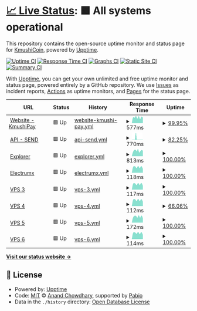 # [📈 Live Status](https://status.kmushicoin.co): <!--live status--> **🟩 All systems operational**

This repository contains the open-source uptime monitor and status page for [KmushiCoin](https://kmushicoin.co/), powered by [Upptime](https://github.com/upptime/upptime).

[![Uptime CI](https://github.com/kmushi-coin/status/workflows/Uptime%20CI/badge.svg)](https://github.com/kmushi-coin/status/actions?query=workflow%3A%22Uptime+CI%22)
[![Response Time CI](https://github.com/kmushi-coin/status/workflows/Response%20Time%20CI/badge.svg)](https://github.com/kmushi-coin/status/actions?query=workflow%3A%22Response+Time+CI%22)
[![Graphs CI](https://github.com/kmushi-coin/status/workflows/Graphs%20CI/badge.svg)](https://github.com/kmushi-coin/status/actions?query=workflow%3A%22Graphs+CI%22)
[![Static Site CI](https://github.com/kmushi-coin/status/workflows/Static%20Site%20CI/badge.svg)](https://github.com/kmushi-coin/status/actions?query=workflow%3A%22Static+Site+CI%22)
[![Summary CI](https://github.com/kmushi-coin/status/workflows/Summary%20CI/badge.svg)](https://github.com/kmushi-coin/status/actions?query=workflow%3A%22Summary+CI%22)

With [Upptime](https://upptime.js.org), you can get your own unlimited and free uptime monitor and status page, powered entirely by a GitHub repository. We use [Issues](https://github.com/kmushi-coin/status/issues) as incident reports, [Actions](https://github.com/kmushi-coin/status/actions) as uptime monitors, and [Pages](https://status.kmushicoin.co) for the status page.

<!--start: status pages-->
<!-- This summary is generated by Upptime (https://github.com/upptime/upptime) -->
<!-- Do not edit this manually, your changes will be overwritten -->
<!-- prettier-ignore -->
| URL | Status | History | Response Time | Uptime |
| --- | ------ | ------- | ------------- | ------ |
| <img alt="" src="https://icons.duckduckgo.com/ip3/kmushicoin.co.ico" height="13"> [Website - KmushiPay](https://kmushicoin.co/api/ping) | 🟩 Up | [website-kmushi-pay.yml](https://github.com/kmushi-coin/status/commits/HEAD/history/website-kmushi-pay.yml) | <details><summary><img alt="Response time graph" src="./graphs/website-kmushi-pay/response-time-week.png" height="20"> 577ms</summary><br><a href="https://status.kmushicoin.co/history/website-kmushi-pay"><img alt="Response time 428" src="https://img.shields.io/endpoint?url=https%3A%2F%2Fraw.githubusercontent.com%2Fkmushi-coin%2Fstatus%2FHEAD%2Fapi%2Fwebsite-kmushi-pay%2Fresponse-time.json"></a><br><a href="https://status.kmushicoin.co/history/website-kmushi-pay"><img alt="24-hour response time 431" src="https://img.shields.io/endpoint?url=https%3A%2F%2Fraw.githubusercontent.com%2Fkmushi-coin%2Fstatus%2FHEAD%2Fapi%2Fwebsite-kmushi-pay%2Fresponse-time-day.json"></a><br><a href="https://status.kmushicoin.co/history/website-kmushi-pay"><img alt="7-day response time 577" src="https://img.shields.io/endpoint?url=https%3A%2F%2Fraw.githubusercontent.com%2Fkmushi-coin%2Fstatus%2FHEAD%2Fapi%2Fwebsite-kmushi-pay%2Fresponse-time-week.json"></a><br><a href="https://status.kmushicoin.co/history/website-kmushi-pay"><img alt="30-day response time 448" src="https://img.shields.io/endpoint?url=https%3A%2F%2Fraw.githubusercontent.com%2Fkmushi-coin%2Fstatus%2FHEAD%2Fapi%2Fwebsite-kmushi-pay%2Fresponse-time-month.json"></a><br><a href="https://status.kmushicoin.co/history/website-kmushi-pay"><img alt="1-year response time 428" src="https://img.shields.io/endpoint?url=https%3A%2F%2Fraw.githubusercontent.com%2Fkmushi-coin%2Fstatus%2FHEAD%2Fapi%2Fwebsite-kmushi-pay%2Fresponse-time-year.json"></a></details> | <details><summary><a href="https://status.kmushicoin.co/history/website-kmushi-pay">99.95%</a></summary><a href="https://status.kmushicoin.co/history/website-kmushi-pay"><img alt="All-time uptime 99.93%" src="https://img.shields.io/endpoint?url=https%3A%2F%2Fraw.githubusercontent.com%2Fkmushi-coin%2Fstatus%2FHEAD%2Fapi%2Fwebsite-kmushi-pay%2Fuptime.json"></a><br><a href="https://status.kmushicoin.co/history/website-kmushi-pay"><img alt="24-hour uptime 100.00%" src="https://img.shields.io/endpoint?url=https%3A%2F%2Fraw.githubusercontent.com%2Fkmushi-coin%2Fstatus%2FHEAD%2Fapi%2Fwebsite-kmushi-pay%2Fuptime-day.json"></a><br><a href="https://status.kmushicoin.co/history/website-kmushi-pay"><img alt="7-day uptime 99.95%" src="https://img.shields.io/endpoint?url=https%3A%2F%2Fraw.githubusercontent.com%2Fkmushi-coin%2Fstatus%2FHEAD%2Fapi%2Fwebsite-kmushi-pay%2Fuptime-week.json"></a><br><a href="https://status.kmushicoin.co/history/website-kmushi-pay"><img alt="30-day uptime 99.99%" src="https://img.shields.io/endpoint?url=https%3A%2F%2Fraw.githubusercontent.com%2Fkmushi-coin%2Fstatus%2FHEAD%2Fapi%2Fwebsite-kmushi-pay%2Fuptime-month.json"></a><br><a href="https://status.kmushicoin.co/history/website-kmushi-pay"><img alt="1-year uptime 99.93%" src="https://img.shields.io/endpoint?url=https%3A%2F%2Fraw.githubusercontent.com%2Fkmushi-coin%2Fstatus%2FHEAD%2Fapi%2Fwebsite-kmushi-pay%2Fuptime-year.json"></a></details>
| <img alt="" src="https://icons.duckduckgo.com/ip3/new.kmushicoin.co.ico" height="13"> [API - SEND](https://new.kmushicoin.co/ping) | 🟩 Up | [api-send.yml](https://github.com/kmushi-coin/status/commits/HEAD/history/api-send.yml) | <details><summary><img alt="Response time graph" src="./graphs/api-send/response-time-week.png" height="20"> 770ms</summary><br><a href="https://status.kmushicoin.co/history/api-send"><img alt="Response time 776" src="https://img.shields.io/endpoint?url=https%3A%2F%2Fraw.githubusercontent.com%2Fkmushi-coin%2Fstatus%2FHEAD%2Fapi%2Fapi-send%2Fresponse-time.json"></a><br><a href="https://status.kmushicoin.co/history/api-send"><img alt="24-hour response time 279" src="https://img.shields.io/endpoint?url=https%3A%2F%2Fraw.githubusercontent.com%2Fkmushi-coin%2Fstatus%2FHEAD%2Fapi%2Fapi-send%2Fresponse-time-day.json"></a><br><a href="https://status.kmushicoin.co/history/api-send"><img alt="7-day response time 770" src="https://img.shields.io/endpoint?url=https%3A%2F%2Fraw.githubusercontent.com%2Fkmushi-coin%2Fstatus%2FHEAD%2Fapi%2Fapi-send%2Fresponse-time-week.json"></a><br><a href="https://status.kmushicoin.co/history/api-send"><img alt="30-day response time 420" src="https://img.shields.io/endpoint?url=https%3A%2F%2Fraw.githubusercontent.com%2Fkmushi-coin%2Fstatus%2FHEAD%2Fapi%2Fapi-send%2Fresponse-time-month.json"></a><br><a href="https://status.kmushicoin.co/history/api-send"><img alt="1-year response time 776" src="https://img.shields.io/endpoint?url=https%3A%2F%2Fraw.githubusercontent.com%2Fkmushi-coin%2Fstatus%2FHEAD%2Fapi%2Fapi-send%2Fresponse-time-year.json"></a></details> | <details><summary><a href="https://status.kmushicoin.co/history/api-send">82.25%</a></summary><a href="https://status.kmushicoin.co/history/api-send"><img alt="All-time uptime 98.80%" src="https://img.shields.io/endpoint?url=https%3A%2F%2Fraw.githubusercontent.com%2Fkmushi-coin%2Fstatus%2FHEAD%2Fapi%2Fapi-send%2Fuptime.json"></a><br><a href="https://status.kmushicoin.co/history/api-send"><img alt="24-hour uptime 100.00%" src="https://img.shields.io/endpoint?url=https%3A%2F%2Fraw.githubusercontent.com%2Fkmushi-coin%2Fstatus%2FHEAD%2Fapi%2Fapi-send%2Fuptime-day.json"></a><br><a href="https://status.kmushicoin.co/history/api-send"><img alt="7-day uptime 82.25%" src="https://img.shields.io/endpoint?url=https%3A%2F%2Fraw.githubusercontent.com%2Fkmushi-coin%2Fstatus%2FHEAD%2Fapi%2Fapi-send%2Fuptime-week.json"></a><br><a href="https://status.kmushicoin.co/history/api-send"><img alt="30-day uptime 95.92%" src="https://img.shields.io/endpoint?url=https%3A%2F%2Fraw.githubusercontent.com%2Fkmushi-coin%2Fstatus%2FHEAD%2Fapi%2Fapi-send%2Fuptime-month.json"></a><br><a href="https://status.kmushicoin.co/history/api-send"><img alt="1-year uptime 98.80%" src="https://img.shields.io/endpoint?url=https%3A%2F%2Fraw.githubusercontent.com%2Fkmushi-coin%2Fstatus%2FHEAD%2Fapi%2Fapi-send%2Fuptime-year.json"></a></details>
| <img alt="" src="https://icons.duckduckgo.com/ip3/explorer.kmushicoin.co.ico" height="13"> [Explorer](https://explorer.kmushicoin.co/api) | 🟩 Up | [explorer.yml](https://github.com/kmushi-coin/status/commits/HEAD/history/explorer.yml) | <details><summary><img alt="Response time graph" src="./graphs/explorer/response-time-week.png" height="20"> 813ms</summary><br><a href="https://status.kmushicoin.co/history/explorer"><img alt="Response time 721" src="https://img.shields.io/endpoint?url=https%3A%2F%2Fraw.githubusercontent.com%2Fkmushi-coin%2Fstatus%2FHEAD%2Fapi%2Fexplorer%2Fresponse-time.json"></a><br><a href="https://status.kmushicoin.co/history/explorer"><img alt="24-hour response time 790" src="https://img.shields.io/endpoint?url=https%3A%2F%2Fraw.githubusercontent.com%2Fkmushi-coin%2Fstatus%2FHEAD%2Fapi%2Fexplorer%2Fresponse-time-day.json"></a><br><a href="https://status.kmushicoin.co/history/explorer"><img alt="7-day response time 813" src="https://img.shields.io/endpoint?url=https%3A%2F%2Fraw.githubusercontent.com%2Fkmushi-coin%2Fstatus%2FHEAD%2Fapi%2Fexplorer%2Fresponse-time-week.json"></a><br><a href="https://status.kmushicoin.co/history/explorer"><img alt="30-day response time 768" src="https://img.shields.io/endpoint?url=https%3A%2F%2Fraw.githubusercontent.com%2Fkmushi-coin%2Fstatus%2FHEAD%2Fapi%2Fexplorer%2Fresponse-time-month.json"></a><br><a href="https://status.kmushicoin.co/history/explorer"><img alt="1-year response time 721" src="https://img.shields.io/endpoint?url=https%3A%2F%2Fraw.githubusercontent.com%2Fkmushi-coin%2Fstatus%2FHEAD%2Fapi%2Fexplorer%2Fresponse-time-year.json"></a></details> | <details><summary><a href="https://status.kmushicoin.co/history/explorer">100.00%</a></summary><a href="https://status.kmushicoin.co/history/explorer"><img alt="All-time uptime 99.89%" src="https://img.shields.io/endpoint?url=https%3A%2F%2Fraw.githubusercontent.com%2Fkmushi-coin%2Fstatus%2FHEAD%2Fapi%2Fexplorer%2Fuptime.json"></a><br><a href="https://status.kmushicoin.co/history/explorer"><img alt="24-hour uptime 100.00%" src="https://img.shields.io/endpoint?url=https%3A%2F%2Fraw.githubusercontent.com%2Fkmushi-coin%2Fstatus%2FHEAD%2Fapi%2Fexplorer%2Fuptime-day.json"></a><br><a href="https://status.kmushicoin.co/history/explorer"><img alt="7-day uptime 100.00%" src="https://img.shields.io/endpoint?url=https%3A%2F%2Fraw.githubusercontent.com%2Fkmushi-coin%2Fstatus%2FHEAD%2Fapi%2Fexplorer%2Fuptime-week.json"></a><br><a href="https://status.kmushicoin.co/history/explorer"><img alt="30-day uptime 100.00%" src="https://img.shields.io/endpoint?url=https%3A%2F%2Fraw.githubusercontent.com%2Fkmushi-coin%2Fstatus%2FHEAD%2Fapi%2Fexplorer%2Fuptime-month.json"></a><br><a href="https://status.kmushicoin.co/history/explorer"><img alt="1-year uptime 99.89%" src="https://img.shields.io/endpoint?url=https%3A%2F%2Fraw.githubusercontent.com%2Fkmushi-coin%2Fstatus%2FHEAD%2Fapi%2Fexplorer%2Fuptime-year.json"></a></details>
| <img alt="" src="https://icons.duckduckgo.com/ip3/null.ico" height="13"> [Electrumx](electrumx.kmushicoin.co) | 🟩 Up | [electrumx.yml](https://github.com/kmushi-coin/status/commits/HEAD/history/electrumx.yml) | <details><summary><img alt="Response time graph" src="./graphs/electrumx/response-time-week.png" height="20"> 118ms</summary><br><a href="https://status.kmushicoin.co/history/electrumx"><img alt="Response time 125" src="https://img.shields.io/endpoint?url=https%3A%2F%2Fraw.githubusercontent.com%2Fkmushi-coin%2Fstatus%2FHEAD%2Fapi%2Felectrumx%2Fresponse-time.json"></a><br><a href="https://status.kmushicoin.co/history/electrumx"><img alt="24-hour response time 112" src="https://img.shields.io/endpoint?url=https%3A%2F%2Fraw.githubusercontent.com%2Fkmushi-coin%2Fstatus%2FHEAD%2Fapi%2Felectrumx%2Fresponse-time-day.json"></a><br><a href="https://status.kmushicoin.co/history/electrumx"><img alt="7-day response time 118" src="https://img.shields.io/endpoint?url=https%3A%2F%2Fraw.githubusercontent.com%2Fkmushi-coin%2Fstatus%2FHEAD%2Fapi%2Felectrumx%2Fresponse-time-week.json"></a><br><a href="https://status.kmushicoin.co/history/electrumx"><img alt="30-day response time 125" src="https://img.shields.io/endpoint?url=https%3A%2F%2Fraw.githubusercontent.com%2Fkmushi-coin%2Fstatus%2FHEAD%2Fapi%2Felectrumx%2Fresponse-time-month.json"></a><br><a href="https://status.kmushicoin.co/history/electrumx"><img alt="1-year response time 125" src="https://img.shields.io/endpoint?url=https%3A%2F%2Fraw.githubusercontent.com%2Fkmushi-coin%2Fstatus%2FHEAD%2Fapi%2Felectrumx%2Fresponse-time-year.json"></a></details> | <details><summary><a href="https://status.kmushicoin.co/history/electrumx">100.00%</a></summary><a href="https://status.kmushicoin.co/history/electrumx"><img alt="All-time uptime 99.80%" src="https://img.shields.io/endpoint?url=https%3A%2F%2Fraw.githubusercontent.com%2Fkmushi-coin%2Fstatus%2FHEAD%2Fapi%2Felectrumx%2Fuptime.json"></a><br><a href="https://status.kmushicoin.co/history/electrumx"><img alt="24-hour uptime 100.00%" src="https://img.shields.io/endpoint?url=https%3A%2F%2Fraw.githubusercontent.com%2Fkmushi-coin%2Fstatus%2FHEAD%2Fapi%2Felectrumx%2Fuptime-day.json"></a><br><a href="https://status.kmushicoin.co/history/electrumx"><img alt="7-day uptime 100.00%" src="https://img.shields.io/endpoint?url=https%3A%2F%2Fraw.githubusercontent.com%2Fkmushi-coin%2Fstatus%2FHEAD%2Fapi%2Felectrumx%2Fuptime-week.json"></a><br><a href="https://status.kmushicoin.co/history/electrumx"><img alt="30-day uptime 100.00%" src="https://img.shields.io/endpoint?url=https%3A%2F%2Fraw.githubusercontent.com%2Fkmushi-coin%2Fstatus%2FHEAD%2Fapi%2Felectrumx%2Fuptime-month.json"></a><br><a href="https://status.kmushicoin.co/history/electrumx"><img alt="1-year uptime 99.80%" src="https://img.shields.io/endpoint?url=https%3A%2F%2Fraw.githubusercontent.com%2Fkmushi-coin%2Fstatus%2FHEAD%2Fapi%2Felectrumx%2Fuptime-year.json"></a></details>
| <img alt="" src="https://icons.duckduckgo.com/ip3/null.ico" height="13"> [VPS 3](ghos3.kmushicoin.co) | 🟩 Up | [vps-3.yml](https://github.com/kmushi-coin/status/commits/HEAD/history/vps-3.yml) | <details><summary><img alt="Response time graph" src="./graphs/vps-3/response-time-week.png" height="20"> 117ms</summary><br><a href="https://status.kmushicoin.co/history/vps-3"><img alt="Response time 120" src="https://img.shields.io/endpoint?url=https%3A%2F%2Fraw.githubusercontent.com%2Fkmushi-coin%2Fstatus%2FHEAD%2Fapi%2Fvps-3%2Fresponse-time.json"></a><br><a href="https://status.kmushicoin.co/history/vps-3"><img alt="24-hour response time 112" src="https://img.shields.io/endpoint?url=https%3A%2F%2Fraw.githubusercontent.com%2Fkmushi-coin%2Fstatus%2FHEAD%2Fapi%2Fvps-3%2Fresponse-time-day.json"></a><br><a href="https://status.kmushicoin.co/history/vps-3"><img alt="7-day response time 117" src="https://img.shields.io/endpoint?url=https%3A%2F%2Fraw.githubusercontent.com%2Fkmushi-coin%2Fstatus%2FHEAD%2Fapi%2Fvps-3%2Fresponse-time-week.json"></a><br><a href="https://status.kmushicoin.co/history/vps-3"><img alt="30-day response time 117" src="https://img.shields.io/endpoint?url=https%3A%2F%2Fraw.githubusercontent.com%2Fkmushi-coin%2Fstatus%2FHEAD%2Fapi%2Fvps-3%2Fresponse-time-month.json"></a><br><a href="https://status.kmushicoin.co/history/vps-3"><img alt="1-year response time 120" src="https://img.shields.io/endpoint?url=https%3A%2F%2Fraw.githubusercontent.com%2Fkmushi-coin%2Fstatus%2FHEAD%2Fapi%2Fvps-3%2Fresponse-time-year.json"></a></details> | <details><summary><a href="https://status.kmushicoin.co/history/vps-3">100.00%</a></summary><a href="https://status.kmushicoin.co/history/vps-3"><img alt="All-time uptime 100.00%" src="https://img.shields.io/endpoint?url=https%3A%2F%2Fraw.githubusercontent.com%2Fkmushi-coin%2Fstatus%2FHEAD%2Fapi%2Fvps-3%2Fuptime.json"></a><br><a href="https://status.kmushicoin.co/history/vps-3"><img alt="24-hour uptime 100.00%" src="https://img.shields.io/endpoint?url=https%3A%2F%2Fraw.githubusercontent.com%2Fkmushi-coin%2Fstatus%2FHEAD%2Fapi%2Fvps-3%2Fuptime-day.json"></a><br><a href="https://status.kmushicoin.co/history/vps-3"><img alt="7-day uptime 100.00%" src="https://img.shields.io/endpoint?url=https%3A%2F%2Fraw.githubusercontent.com%2Fkmushi-coin%2Fstatus%2FHEAD%2Fapi%2Fvps-3%2Fuptime-week.json"></a><br><a href="https://status.kmushicoin.co/history/vps-3"><img alt="30-day uptime 100.00%" src="https://img.shields.io/endpoint?url=https%3A%2F%2Fraw.githubusercontent.com%2Fkmushi-coin%2Fstatus%2FHEAD%2Fapi%2Fvps-3%2Fuptime-month.json"></a><br><a href="https://status.kmushicoin.co/history/vps-3"><img alt="1-year uptime 100.00%" src="https://img.shields.io/endpoint?url=https%3A%2F%2Fraw.githubusercontent.com%2Fkmushi-coin%2Fstatus%2FHEAD%2Fapi%2Fvps-3%2Fuptime-year.json"></a></details>
| <img alt="" src="https://icons.duckduckgo.com/ip3/null.ico" height="13"> [VPS 4](ghos4.kmushicoin.co) | 🟩 Up | [vps-4.yml](https://github.com/kmushi-coin/status/commits/HEAD/history/vps-4.yml) | <details><summary><img alt="Response time graph" src="./graphs/vps-4/response-time-week.png" height="20"> 112ms</summary><br><a href="https://status.kmushicoin.co/history/vps-4"><img alt="Response time 116" src="https://img.shields.io/endpoint?url=https%3A%2F%2Fraw.githubusercontent.com%2Fkmushi-coin%2Fstatus%2FHEAD%2Fapi%2Fvps-4%2Fresponse-time.json"></a><br><a href="https://status.kmushicoin.co/history/vps-4"><img alt="24-hour response time 108" src="https://img.shields.io/endpoint?url=https%3A%2F%2Fraw.githubusercontent.com%2Fkmushi-coin%2Fstatus%2FHEAD%2Fapi%2Fvps-4%2Fresponse-time-day.json"></a><br><a href="https://status.kmushicoin.co/history/vps-4"><img alt="7-day response time 112" src="https://img.shields.io/endpoint?url=https%3A%2F%2Fraw.githubusercontent.com%2Fkmushi-coin%2Fstatus%2FHEAD%2Fapi%2Fvps-4%2Fresponse-time-week.json"></a><br><a href="https://status.kmushicoin.co/history/vps-4"><img alt="30-day response time 114" src="https://img.shields.io/endpoint?url=https%3A%2F%2Fraw.githubusercontent.com%2Fkmushi-coin%2Fstatus%2FHEAD%2Fapi%2Fvps-4%2Fresponse-time-month.json"></a><br><a href="https://status.kmushicoin.co/history/vps-4"><img alt="1-year response time 116" src="https://img.shields.io/endpoint?url=https%3A%2F%2Fraw.githubusercontent.com%2Fkmushi-coin%2Fstatus%2FHEAD%2Fapi%2Fvps-4%2Fresponse-time-year.json"></a></details> | <details><summary><a href="https://status.kmushicoin.co/history/vps-4">66.06%</a></summary><a href="https://status.kmushicoin.co/history/vps-4"><img alt="All-time uptime 97.81%" src="https://img.shields.io/endpoint?url=https%3A%2F%2Fraw.githubusercontent.com%2Fkmushi-coin%2Fstatus%2FHEAD%2Fapi%2Fvps-4%2Fuptime.json"></a><br><a href="https://status.kmushicoin.co/history/vps-4"><img alt="24-hour uptime 100.00%" src="https://img.shields.io/endpoint?url=https%3A%2F%2Fraw.githubusercontent.com%2Fkmushi-coin%2Fstatus%2FHEAD%2Fapi%2Fvps-4%2Fuptime-day.json"></a><br><a href="https://status.kmushicoin.co/history/vps-4"><img alt="7-day uptime 66.06%" src="https://img.shields.io/endpoint?url=https%3A%2F%2Fraw.githubusercontent.com%2Fkmushi-coin%2Fstatus%2FHEAD%2Fapi%2Fvps-4%2Fuptime-week.json"></a><br><a href="https://status.kmushicoin.co/history/vps-4"><img alt="30-day uptime 92.19%" src="https://img.shields.io/endpoint?url=https%3A%2F%2Fraw.githubusercontent.com%2Fkmushi-coin%2Fstatus%2FHEAD%2Fapi%2Fvps-4%2Fuptime-month.json"></a><br><a href="https://status.kmushicoin.co/history/vps-4"><img alt="1-year uptime 97.81%" src="https://img.shields.io/endpoint?url=https%3A%2F%2Fraw.githubusercontent.com%2Fkmushi-coin%2Fstatus%2FHEAD%2Fapi%2Fvps-4%2Fuptime-year.json"></a></details>
| <img alt="" src="https://icons.duckduckgo.com/ip3/null.ico" height="13"> [VPS 5](ghos5.kmushicoin.co) | 🟩 Up | [vps-5.yml](https://github.com/kmushi-coin/status/commits/HEAD/history/vps-5.yml) | <details><summary><img alt="Response time graph" src="./graphs/vps-5/response-time-week.png" height="20"> 172ms</summary><br><a href="https://status.kmushicoin.co/history/vps-5"><img alt="Response time 123" src="https://img.shields.io/endpoint?url=https%3A%2F%2Fraw.githubusercontent.com%2Fkmushi-coin%2Fstatus%2FHEAD%2Fapi%2Fvps-5%2Fresponse-time.json"></a><br><a href="https://status.kmushicoin.co/history/vps-5"><img alt="24-hour response time 109" src="https://img.shields.io/endpoint?url=https%3A%2F%2Fraw.githubusercontent.com%2Fkmushi-coin%2Fstatus%2FHEAD%2Fapi%2Fvps-5%2Fresponse-time-day.json"></a><br><a href="https://status.kmushicoin.co/history/vps-5"><img alt="7-day response time 172" src="https://img.shields.io/endpoint?url=https%3A%2F%2Fraw.githubusercontent.com%2Fkmushi-coin%2Fstatus%2FHEAD%2Fapi%2Fvps-5%2Fresponse-time-week.json"></a><br><a href="https://status.kmushicoin.co/history/vps-5"><img alt="30-day response time 131" src="https://img.shields.io/endpoint?url=https%3A%2F%2Fraw.githubusercontent.com%2Fkmushi-coin%2Fstatus%2FHEAD%2Fapi%2Fvps-5%2Fresponse-time-month.json"></a><br><a href="https://status.kmushicoin.co/history/vps-5"><img alt="1-year response time 123" src="https://img.shields.io/endpoint?url=https%3A%2F%2Fraw.githubusercontent.com%2Fkmushi-coin%2Fstatus%2FHEAD%2Fapi%2Fvps-5%2Fresponse-time-year.json"></a></details> | <details><summary><a href="https://status.kmushicoin.co/history/vps-5">100.00%</a></summary><a href="https://status.kmushicoin.co/history/vps-5"><img alt="All-time uptime 99.89%" src="https://img.shields.io/endpoint?url=https%3A%2F%2Fraw.githubusercontent.com%2Fkmushi-coin%2Fstatus%2FHEAD%2Fapi%2Fvps-5%2Fuptime.json"></a><br><a href="https://status.kmushicoin.co/history/vps-5"><img alt="24-hour uptime 100.00%" src="https://img.shields.io/endpoint?url=https%3A%2F%2Fraw.githubusercontent.com%2Fkmushi-coin%2Fstatus%2FHEAD%2Fapi%2Fvps-5%2Fuptime-day.json"></a><br><a href="https://status.kmushicoin.co/history/vps-5"><img alt="7-day uptime 100.00%" src="https://img.shields.io/endpoint?url=https%3A%2F%2Fraw.githubusercontent.com%2Fkmushi-coin%2Fstatus%2FHEAD%2Fapi%2Fvps-5%2Fuptime-week.json"></a><br><a href="https://status.kmushicoin.co/history/vps-5"><img alt="30-day uptime 100.00%" src="https://img.shields.io/endpoint?url=https%3A%2F%2Fraw.githubusercontent.com%2Fkmushi-coin%2Fstatus%2FHEAD%2Fapi%2Fvps-5%2Fuptime-month.json"></a><br><a href="https://status.kmushicoin.co/history/vps-5"><img alt="1-year uptime 99.89%" src="https://img.shields.io/endpoint?url=https%3A%2F%2Fraw.githubusercontent.com%2Fkmushi-coin%2Fstatus%2FHEAD%2Fapi%2Fvps-5%2Fuptime-year.json"></a></details>
| <img alt="" src="https://icons.duckduckgo.com/ip3/null.ico" height="13"> [VPS 6](ghos6.kmushicoin.co) | 🟩 Up | [vps-6.yml](https://github.com/kmushi-coin/status/commits/HEAD/history/vps-6.yml) | <details><summary><img alt="Response time graph" src="./graphs/vps-6/response-time-week.png" height="20"> 114ms</summary><br><a href="https://status.kmushicoin.co/history/vps-6"><img alt="Response time 117" src="https://img.shields.io/endpoint?url=https%3A%2F%2Fraw.githubusercontent.com%2Fkmushi-coin%2Fstatus%2FHEAD%2Fapi%2Fvps-6%2Fresponse-time.json"></a><br><a href="https://status.kmushicoin.co/history/vps-6"><img alt="24-hour response time 107" src="https://img.shields.io/endpoint?url=https%3A%2F%2Fraw.githubusercontent.com%2Fkmushi-coin%2Fstatus%2FHEAD%2Fapi%2Fvps-6%2Fresponse-time-day.json"></a><br><a href="https://status.kmushicoin.co/history/vps-6"><img alt="7-day response time 114" src="https://img.shields.io/endpoint?url=https%3A%2F%2Fraw.githubusercontent.com%2Fkmushi-coin%2Fstatus%2FHEAD%2Fapi%2Fvps-6%2Fresponse-time-week.json"></a><br><a href="https://status.kmushicoin.co/history/vps-6"><img alt="30-day response time 113" src="https://img.shields.io/endpoint?url=https%3A%2F%2Fraw.githubusercontent.com%2Fkmushi-coin%2Fstatus%2FHEAD%2Fapi%2Fvps-6%2Fresponse-time-month.json"></a><br><a href="https://status.kmushicoin.co/history/vps-6"><img alt="1-year response time 117" src="https://img.shields.io/endpoint?url=https%3A%2F%2Fraw.githubusercontent.com%2Fkmushi-coin%2Fstatus%2FHEAD%2Fapi%2Fvps-6%2Fresponse-time-year.json"></a></details> | <details><summary><a href="https://status.kmushicoin.co/history/vps-6">100.00%</a></summary><a href="https://status.kmushicoin.co/history/vps-6"><img alt="All-time uptime 99.71%" src="https://img.shields.io/endpoint?url=https%3A%2F%2Fraw.githubusercontent.com%2Fkmushi-coin%2Fstatus%2FHEAD%2Fapi%2Fvps-6%2Fuptime.json"></a><br><a href="https://status.kmushicoin.co/history/vps-6"><img alt="24-hour uptime 100.00%" src="https://img.shields.io/endpoint?url=https%3A%2F%2Fraw.githubusercontent.com%2Fkmushi-coin%2Fstatus%2FHEAD%2Fapi%2Fvps-6%2Fuptime-day.json"></a><br><a href="https://status.kmushicoin.co/history/vps-6"><img alt="7-day uptime 100.00%" src="https://img.shields.io/endpoint?url=https%3A%2F%2Fraw.githubusercontent.com%2Fkmushi-coin%2Fstatus%2FHEAD%2Fapi%2Fvps-6%2Fuptime-week.json"></a><br><a href="https://status.kmushicoin.co/history/vps-6"><img alt="30-day uptime 100.00%" src="https://img.shields.io/endpoint?url=https%3A%2F%2Fraw.githubusercontent.com%2Fkmushi-coin%2Fstatus%2FHEAD%2Fapi%2Fvps-6%2Fuptime-month.json"></a><br><a href="https://status.kmushicoin.co/history/vps-6"><img alt="1-year uptime 99.71%" src="https://img.shields.io/endpoint?url=https%3A%2F%2Fraw.githubusercontent.com%2Fkmushi-coin%2Fstatus%2FHEAD%2Fapi%2Fvps-6%2Fuptime-year.json"></a></details>

<!--end: status pages-->

[**Visit our status website →**](https://status.kmushicoin.co)

## 📄 License

- Powered by: [Upptime](https://github.com/upptime/upptime)
- Code: [MIT](./LICENSE) © [Anand Chowdhary](https://anandchowdhary.com), supported by [Pabio](https://pabio.com)
- Data in the `./history` directory: [Open Database License](https://opendatacommons.org/licenses/odbl/1-0/)
